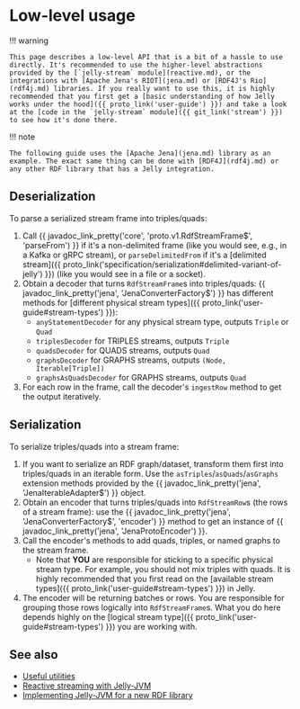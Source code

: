 # Low-level usage

!!! warning

    This page describes a low-level API that is a bit of a hassle to use directly. It's recommended to use the higher-level abstractions provided by the [`jelly-stream` module](reactive.md), or the integrations with [Apache Jena's RIOT](jena.md) or [RDF4J's Rio](rdf4j.md) libraries. If you really want to use this, it is highly recommended that you first get a [basic understanding of how Jelly works under the hood]({{ proto_link('user-guide') }}) and take a look at the [code in the `jelly-stream` module]({{ git_link('stream') }}) to see how it's done there.

!!! note

    The following guide uses the [Apache Jena](jena.md) library as an example. The exact same thing can be done with [RDF4J](rdf4j.md) or any other RDF library that has a Jelly integration.

## Deserialization

To parse a serialized stream frame into triples/quads:

1. Call {{ javadoc_link_pretty('core', 'proto.v1.RdfStreamFrame$', 'parseFrom') }} if it's a non-delimited frame (like you would see, e.g., in a Kafka or gRPC stream), or `parseDelimitedFrom` if it's a [delimited stream]({{ proto_link('specification/serialization#delimited-variant-of-jelly') }}) (like you would see in a file or a socket).
2. Obtain a decoder that turns `RdfStreamFrame`s into triples/quads: {{ javadoc_link_pretty('jena', 'JenaConverterFactory$') }} has different methods for [different physical stream types]({{ proto_link('user-guide#stream-types') }}):
    - `anyStatementDecoder` for any physical stream type, outputs `Triple` or `Quad`
    - `triplesDecoder` for TRIPLES streams, outputs `Triple`
    - `quadsDecoder` for QUADS streams, outputs `Quad`
    - `graphsDecoder` for GRAPHS streams, outputs `(Node, Iterable[Triple])`
    - `graphsAsQuadsDecoder` for GRAPHS streams, outputs `Quad`
3. For each row in the frame, call the decoder's `ingestRow` method to get the output iteratively.

## Serialization

To serialize triples/quads into a stream frame:

1. If you want to serialize an RDF graph/dataset, transform them first into triples/quads in an iterable form. Use the `asTriples`/`asQuads`/`asGraphs` extension methods provided by the {{ javadoc_link_pretty('jena', 'JenaIterableAdapter$') }} object.
2. Obtain an encoder that turns triples/quads into `RdfStreamRow`s (the rows of a stream frame): use the {{ javadoc_link_pretty('jena', 'JenaConverterFactory$', 'encoder') }} method to get an instance of {{ javadoc_link_pretty('jena', 'JenaProtoEncoder') }}.
3. Call the encoder's methods to add quads, triples, or named graphs to the stream frame.
    - Note that **YOU** are responsible for sticking to a specific physical stream type. For example, you should not mix triples with quads. It is highly recommended that you first read on the [available stream types]({{ proto_link('user-guide#stream-types') }}) in Jelly.
4. The encoder will be returning batches or rows. You are responsible for grouping those rows logically into `RdfStreamFrame`s. What you do here depends highly on the [logical stream type]({{ proto_link('user-guide#stream-types') }}) you are working with.

## See also

- [Useful utilities](utilities.md)
- [Reactive streaming with Jelly-JVM](reactive.md)
- [Implementing Jelly-JVM for a new RDF library](../dev/implementing.md)

